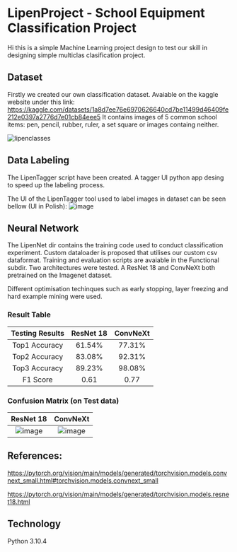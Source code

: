 # LipenProject - School Equipment Classification Project
Hi this is a simple Machine Learning project design to test our skill in designing simple multiclas clasification project.

## Dataset
Firstly we created our own classification dataset.
Avaiable on the kaggle website under this link: https://kaggle.com/datasets/1a8d7ee76e6970626640cd7be11499d46409fe212e0397a2776d7e01cb84eee5
It contains images of 5 common school items:  pen, pencil, rubber, ruler, a set square or images containg neither.

![lipenclasses](https://github.com/theATM/LipenProject/assets/48883111/532d59fa-5696-4fd2-b047-9d1008e6d59e)


## Data Labeling
The LipenTagger script have been created. 
A tagger UI python app desing to speed up the labeling process.

The UI of the LipenTagger tool used to label images in dataset can be seen bellow (UI in Polish):
![image](https://github.com/theATM/LipenProject/assets/48883111/119d5978-ffa3-4cdc-aba6-ed37b20635ea)


## Neural Network
The LipenNet dir contains the training code used to conduct classification experiment.
Custom dataloader is proposed that utilises our custom csv dataformat.
Training and evaluation scripts are avaiable in the Functional subdir.
Two architectures were tested. A ResNet 18 and ConvNeXt both pretrained on the Imagenet dataset.

Different optimisation techinques such as early stopping, layer freezing and hard example mining were used.

### Result Table

| Testing Results | ResNet 18    | ConvNeXt    |
| :---:   | :---: | :---: |
| Top1 Accuracy | 61.54%   | 77.31%   |
| Top2 Accuracy | 83.08%   | 92.31%   |
| Top3 Accuracy | 89.23%   | 98.08%   |
| F1 Score      | 0.61     | 0.77     |

### Confusion Matrix (on Test data)

| ResNet 18    | ConvNeXt    |
| :---: | :---: |
| ![image](https://github.com/theATM/LipenProject/assets/48883111/6979224f-27f3-4619-a08b-3a042a09f090) | ![image](https://github.com/theATM/LipenProject/assets/48883111/7caf01df-4569-49a0-b056-5e4c722136c6) |



## References:

https://pytorch.org/vision/main/models/generated/torchvision.models.convnext_small.html#torchvision.models.convnext_small

https://pytorch.org/vision/main/models/generated/torchvision.models.resnet18.html

## Technology
Python 3.10.4

